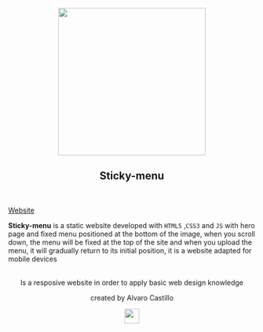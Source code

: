 <p align="center">
<a href="https://github.com/Mrbanano"><img src="https://i.postimg.cc/sX4MShYS/undraw-online-page-cq94.png" height="300"></a>
</p>
</p>
<p align="center">
<h2 align="center">Sticky-menu</h3>
<br>
</p>

[Website](https://mrbanano.github.io/sticky-menu/)

 **Sticky-menu** is a static website developed with `HTML5` ,`CSS3` and `JS` with hero page and fixed menu positioned at the bottom of the image, when you scroll down, the menu will be fixed at the top of the site and when you upload the menu, it will gradually return to its initial position, it is a website adapted for mobile devices
<p align="center">
<br>
 Is a resposive website in order to apply basic web design knowledge
 <br>
 <p align="center">created by Alvaro Castillo</p>
 </p>



<p align="center">
  <a href="https://github.com/Mrbanano"><img src="https://i.postimg.cc/fT7JqqM3/blanco2.png" height="30"></a>
</p>

